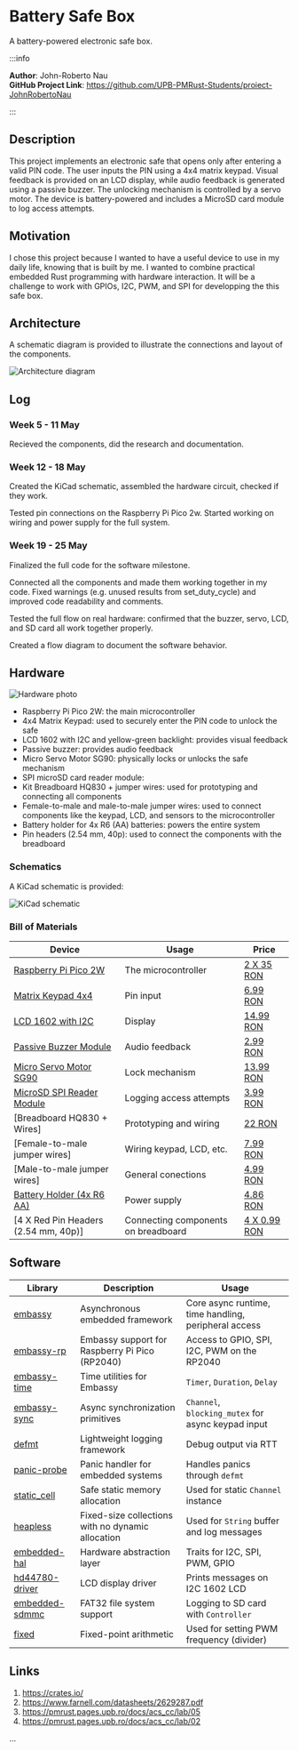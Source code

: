 # Battery Safe Box
A battery-powered electronic safe box.

:::info 

**Author**: John-Roberto Nau \
**GitHub Project Link**: https://github.com/UPB-PMRust-Students/proiect-JohnRobertoNau

:::

## Description

This project implements an electronic safe that opens only after entering a valid PIN code. The user inputs the PIN using a 4x4 matrix keypad. Visual feedback is provided on an LCD display, while audio feedback is generated using a passive buzzer. The unlocking mechanism is controlled by a servo motor. The device is battery-powered and includes a MicroSD card module to log access attempts.

## Motivation

I chose this project because I wanted to have a useful device to use in my daily life, knowing that is built by me. I wanted to combine practical embedded Rust programming with hardware interaction. It will be a challenge to work with GPIOs, I2C, PWM, and SPI for developping the this safe box.

## Architecture 

A schematic diagram is provided to illustrate the connections and layout of the components.

![Architecture diagram](./diagram2.webp)

## Log

<!-- write your progress here every week -->

### Week 5 - 11 May
Recieved the components, did the research and documentation.

### Week 12 - 18 May
Created the KiCad schematic, assembled the hardware circuit, checked if they work.

Tested pin connections on the Raspberry Pi Pico 2w.
Started working on wiring and power supply for the full system.

### Week 19 - 25 May
Finalized the full code for the software milestone.

Connected all the components and made them working together in my code.
Fixed warnings (e.g. unused results from set_duty_cycle) and improved code readability and comments.

Tested the full flow on real hardware: confirmed that the buzzer, servo, LCD, and SD card all work together properly.

Created a flow diagram to document the software behavior.

## Hardware

![Hardware photo](./photo_hardware.webp)

- Raspberry Pi Pico 2W: the main microcontroller
- 4x4 Matrix Keypad: used to securely enter the PIN code to unlock the safe
- LCD 1602 with I2C and yellow-green backlight: provides visual feedback
- Passive buzzer: provides audio feedback
- Micro Servo Motor SG90: physically locks or unlocks the safe mechanism
- SPI microSD card reader module: 
- Kit Breadboard HQ830 + jumper wires: used for prototyping and connecting all components
- Female-to-male and male-to-male jumper wires: used to connect components like the keypad, LCD, and sensors to the microcontroller
- Battery holder for 4x R6 (AA) batteries: powers the entire system
- Pin headers (2.54 mm, 40p): used to connect the components with the breadboard

### Schematics

A KiCad schematic is provided:

![KiCad schematic](./sch2.svg)

### Bill of Materials

<!-- Fill out this table with all the hardware components that you might need.

The format is 
```
| [Device](link://to/device) | This is used ... | [price](link://to/store) |

```

-->

| Device | Usage | Price |
|--------|--------|-------|
| [Raspberry Pi Pico 2W](https://www.raspberrypi.com/documentation/microcontrollers/pico-series.html) | The microcontroller | [2 X 35 RON](https://www.optimusdigital.ro/en/raspberry-pi-boards/12394-raspberry-pi-pico-w.html) |
| [Matrix Keypad 4x4](https://cdn.sparkfun.com/assets/f/f/a/5/0/DS-16038.pdf) | Pin input | [6.99 RON](https://www.optimusdigital.ro/ro/senzori-senzori-de-atingere/470-tastatura-matriceala-4x4-cu-conector-pin-de-tip-mama.html?search_query=tastatura+matriceala+4x4&results=2) |
| [LCD 1602 with I2C](https://www.handsontec.com/dataspecs/module/I2C_1602_LCD.pdf) | Display | [14.99 RON](https://www.optimusdigital.ro/ro/optoelectronice-lcd-uri/62-lcd-1602-cu-interfata-i2c-si-backlight-galben-verde.html?search_query=lcd+1602+i2c&results=4) |
| [Passive Buzzer Module](https://www.handsontec.com/dataspecs/module/passive%20buzzer.pdf) | Audio feedback | [2.99 RON](https://www.bitmi.ro/electronica/modul-buzzer-pasiv-ky-006-10678.html) |
| [Micro Servo Motor SG90](https://www.raspberrypi.com/documentation/microcontrollers/pico-series.html) | Lock mechanism | [13.99 RON](https://www.optimusdigital.ro/ro/motoare-servomotoare/26-micro-servomotor-sg90.html?search_query=micro+servo+motor&results=39) |
| [MicroSD SPI Reader Module](http://datalogger.pbworks.com/w/file/fetch/89507207/Datalogger%20-%20SD%20Memory%20Reader%20Datasheet.pdf) | Logging access attempts | [3.99 RON](https://www.bitmi.ro/electronica/modul-citire-card-microsd-compatibil-arduino-10384.html) |
| [Breadboard HQ830 + Wires] | Prototyping and wiring | [22 RON](https://www.optimusdigital.ro/ro/kituri/2222-kit-breadboard-hq-830-p.html?search_query=kit+breadboard&results=35) |
| [Female-to-male jumper wires] | Wiring keypad, LCD, etc. | [7.99 RON](https://www.optimusdigital.ro/ro/toate-produsele/877-set-fire-mama-tata-40p-15-cm.html?search_query=fire+mama+tata&results=35) |
| [Male-to-male jumper wires] | General conections | [4.99 RON](https://www.optimusdigital.ro/ro/fire-fire-mufate/884-set-fire-tata-tata-40p-10-cm.html?search_query=fire+tata+tata&results=73) |
| [Battery Holder (4x R6 AA)](https://www.farnell.com/datasheets/2629287.pdf) | Power supply | [4.86 RON](https://www.optimusdigital.ro/ro/suporturi-de-baterii/12375-suport-baterii-4-x-aa.html?search_query=suport+baterii&results=59) |
| [4 X Red Pin Headers (2.54 mm, 40p)] | Connecting components on breadboard | [4 X 0.99 RON](https://www.optimusdigital.ro/en/pin-headers/464-colored-40p-254-mm-pitch-male-pin-header-red.html) |



## Software

| Library | Description | Usage |
|---------|-------------|-------|
| [embassy](https://github.com/embassy-rs/embassy) | Asynchronous embedded framework | Core async runtime, time handling, peripheral access |
| [embassy-rp](https://docs.rs/embassy-rp/) | Embassy support for Raspberry Pi Pico (RP2040) | Access to GPIO, SPI, I2C, PWM on the RP2040 |
| [embassy-time](https://docs.rs/embassy-time/) | Time utilities for Embassy | `Timer`, `Duration`, `Delay` |
| [embassy-sync](https://docs.rs/embassy-sync/) | Async synchronization primitives | `Channel`, `blocking_mutex` for async keypad input |
| [defmt](https://defmt.ferrous-systems.com/) | Lightweight logging framework | Debug output via RTT |
| [panic-probe](https://docs.rs/panic-probe/) | Panic handler for embedded systems | Handles panics through `defmt` |
| [static_cell](https://docs.rs/static_cell/) | Safe static memory allocation | Used for static `Channel` instance |
| [heapless](https://docs.rs/heapless/) | Fixed-size collections with no dynamic allocation | Used for `String` buffer and log messages |
| [embedded-hal](https://docs.rs/embedded-hal/) | Hardware abstraction layer | Traits for I2C, SPI, PWM, GPIO |
| [hd44780-driver](https://docs.rs/hd44780-driver/) | LCD display driver | Prints messages on I2C 1602 LCD |
| [embedded-sdmmc](https://docs.rs/embedded-sdmmc/) | FAT32 file system support | Logging to SD card with `Controller` |
| [fixed](https://docs.rs/fixed/) | Fixed-point arithmetic | Used for setting PWM frequency (divider) |


## Links

<!-- Add a few links that inspired you and that you think you will use for your project -->

1. https://crates.io/
2. https://www.farnell.com/datasheets/2629287.pdf
3. https://pmrust.pages.upb.ro/docs/acs_cc/lab/05
4. https://pmrust.pages.upb.ro/docs/acs_cc/lab/02

...
